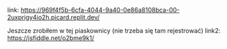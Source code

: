 link:
https://969f4f5b-6cfa-4044-9a40-0e86a8108bca-00-2uxprigy4io2h.picard.replit.dev/

Jeszcze zrobiłem w tej piaskownicy (nie trzeba się tam rejestrować)
link2:
https://jsfiddle.net/o2bme9k1/
